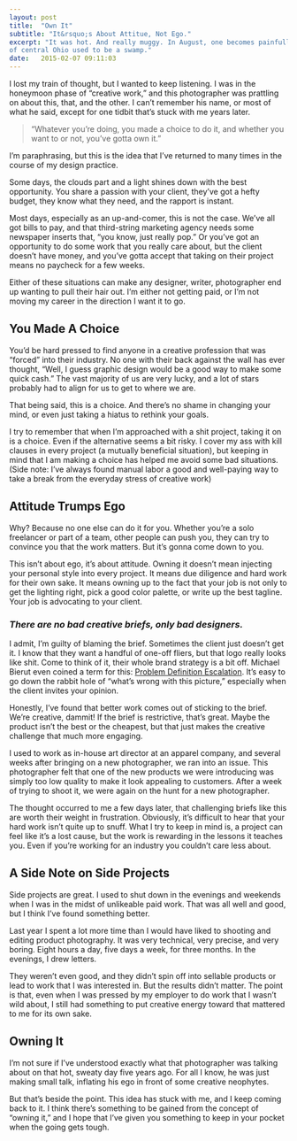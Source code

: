 ```yaml
---
layout: post
title:  "Own It"
subtitle: "It&rsquo;s About Attitue, Not Ego."
excerpt: "It was hot. And really muggy. In August, one becomes painfully aware that most
of central Ohio used to be a swamp."
date:   2015-02-07 09:11:03
---
```


I lost my train of thought, but I wanted to keep listening. I was in the
honeymoon phase of “creative work,” and this photographer was prattling on
about this, that, and the other. I can’t remember his name, or most of what he
said, except for one tidbit that’s stuck with me years later.

> &ldquo;Whatever you’re doing, you made a choice to do it, and whether you want to or not, you’ve gotta own it.&rdquo;

I’m paraphrasing, but this is the idea that I’ve returned to many times in the
course of my design practice.

Some days, the clouds part and a light shines down with the best opportunity.
You share a passion with your client, they’ve got a hefty budget, they know
what they need, and the rapport is instant.

Most days, especially as an up-and-comer, this is not the case. We’ve all got
bills to pay, and that third-string marketing agency needs some newspaper
inserts that, “you know, just really pop.” Or you’ve got an opportunity to do
some work that you really care about, but the client doesn’t have money, and
you’ve gotta accept that taking on their project means no paycheck for a few
weeks.

Either of these situations can make any designer, writer, photographer end up
wanting to pull their hair out. I’m either not getting paid, or I’m not moving
my career in the direction I want it to go.

## You Made A Choice

You’d be hard pressed to find anyone in a creative profession that was
“forced” into their industry. No one with their back against the wall has ever
thought, “Well, I guess graphic design would be a good way to make some quick
cash.” The vast majority of us are very lucky, and a lot of stars probably had
to align for us to get to where we are.

That being said, this is a choice. And there’s no shame in changing your mind,
or even just taking a hiatus to rethink your goals.

I try to remember that when I’m approached with a shit project, taking it on
is a choice. Even if the alternative seems a bit risky. I cover my ass with
kill clauses in every project (a mutually beneficial situation), but keeping
in mind that I am making a choice has helped me avoid some bad situations.
(Side note: I’ve always found manual labor a good and well-paying way to take
a break from the everyday stress of creative work)

## Attitude Trumps Ego

Why? Because no one else can do it for you. Whether you’re a solo freelancer
or part of a team, other people can push you, they can try to convince you
that the work matters. But it’s gonna come down to you.

This isn’t about ego, it’s about attitude. Owning it doesn’t mean injecting
your personal style into every project. It means due diligence and hard work
for their own sake. It means owning up to the fact that your job is not only
to get the lighting right, pick a good color palette, or write up the best
tagline. Your job is advocating to your client.

### _There are no bad creative briefs, only bad designers._

I admit, I’m guilty of blaming the brief. Sometimes the client just doesn’t
get it. I know that they want a handful of one-off fliers, but that logo
really looks like shit. Come to think of it, their whole brand strategy is a
bit off. Michael Bierut even coined a term for this: [Problem Definition
Escalation](http://designobserver.com/feature/youre-so-intelligent/5917/).
It’s easy to go down the rabbit hole of “what’s wrong with this picture,”
especially when the client invites your opinion.

Honestly, I’ve found that better work comes out of sticking to the brief.
We’re creative, dammit! If the brief is restrictive, that’s great. Maybe the
product isn’t the best or the cheapest, but that just makes the creative
challenge that much more engaging.

I used to work as in-house art director at an apparel company, and several
weeks after bringing on a new photographer, we ran into an issue. This
photographer felt that one of the new products we were introducing was simply
too low quality to make it look appealing to customers. After a week of trying
to shoot it, we were again on the hunt for a new photographer.

The thought occurred to me a few days later, that challenging briefs like this
are worth their weight in frustration. Obviously, it’s difficult to hear that
your hard work isn’t quite up to snuff. What I try to keep in mind is, a
project can feel like it’s a lost cause, but the work is rewarding in the
lessons it teaches you. Even if you’re working for an industry you couldn’t
care less about.

## A Side Note on Side Projects

Side projects are great. I used to shut down in the evenings and weekends when
I was in the midst of unlikeable paid work. That was all well and good, but I
think I’ve found something better.

Last year I spent a lot more time than I would have liked to shooting and
editing product photography. It was very technical, very precise, and very
boring. Eight hours a day, five days a week, for three months. In the
evenings, I drew letters.

They weren’t even good, and they didn’t spin off into sellable products or
lead to work that I was interested in. But the results didn’t matter. The
point is that, even when I was pressed by my employer to do work that I wasn’t
wild about, I still had something to put creative energy toward that mattered
to me for its own sake.

## Owning It

I’m not sure if I’ve understood exactly what that photographer was talking
about on that hot, sweaty day five years ago. For all I know, he was just
making small talk, inflating his ego in front of some creative neophytes.

But that’s beside the point. This idea has stuck with me, and I keep coming
back to it. I think there’s something to be gained from the concept of “owning
it,” and I hope that I’ve given you something to keep in your pocket when the
going gets tough.

